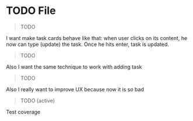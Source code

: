 # TODO File

> TODO

I want make task cards behave like that:
when user clicks on its content, he now can type (update)
the task. Once he hits enter, task is updated.

> TODO

Also I want the same technique to work with adding task

> TODO

Also I really want to improve UX because now it is so bad

> TODO (active)

Test coverage
